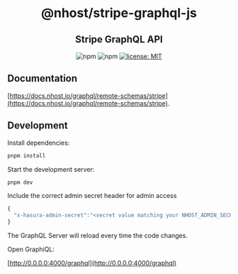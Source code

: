 <h1 align="center">@nhost/stripe-graphql-js</h1>
<h2 align="center">Stripe GraphQL API</h2>

<p align="center">
  <img alt="npm" src="https://img.shields.io/npm/v/@nhost/stripe-graphql-js">
  <img alt="npm" src="https://img.shields.io/npm/dm/@nhost/stripe-graphql-js">
  <a href="LICENSE">
    <img src="https://img.shields.io/badge/license-MIT-yellow.svg" alt="license: MIT" />
  </a>
</p>

## Documentation

[https://docs.nhost.io/graphql/remote-schemas/stripe](https://docs.nhost.io/graphql/remote-schemas/stripe).

## Development

Install dependencies:

```bash
pnpm install
```

Start the development server:

```bash
pnpm dev
```

Include the correct admin secret header for admin access

```js
{
  "x-hasura-admin-secret":"<secret value matching your NHOST_ADMIN_SECRET environment variable>"
}
```

The GraphQL Server will reload every time the code changes.

Open GraphiQL:

[http://0.0.0.0:4000/graphql](http://0.0.0.0:4000/graphql)
